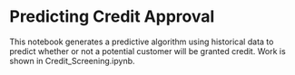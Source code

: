 # Predicting Credit Approval

This notebook generates a predictive algorithm using historical data to predict whether or not a potential customer will be granted credit. Work is shown in Credit_Screening.ipynb.